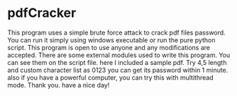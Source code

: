 # pdfCracker
This program uses a simple brute force attack to crack pdf files password. You can run it simply using windows executable or run the pure python script. This program is open to use anyone and any modifications are accepted. There are some external modules used to write this program. You can see them on the script file. here I included a sample pdf. Try 4,5 length and custom character list as 0123 you can get its password within 1 minute. also if you have a powerful computer, you can try this with multithread mode. Thank you. have a nice day!
